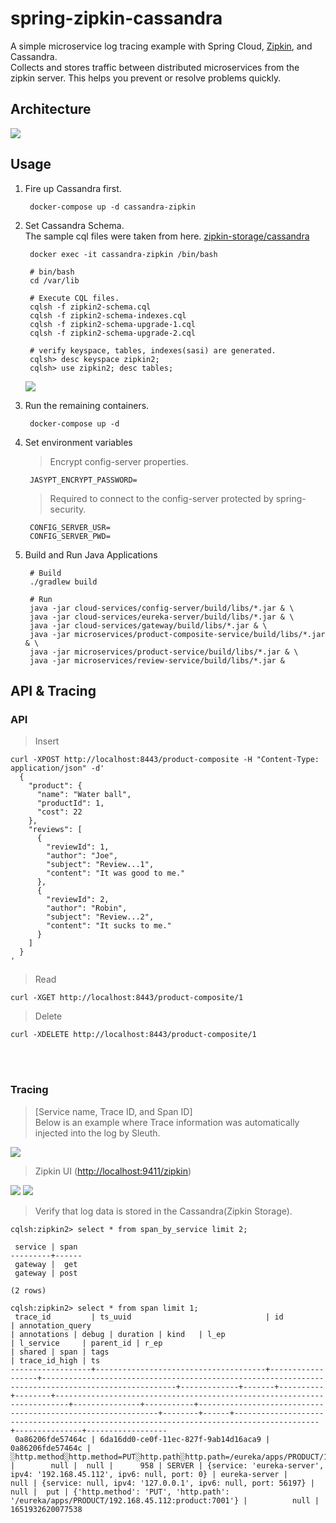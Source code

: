 # spring-zipkin-cassandra
A simple microservice log tracing example with Spring Cloud, <a href="https://github.com/openzipkin/zipkin">Zipkin</a>, and Cassandra.
<br>
Collects and stores traffic between distributed microservices from the zipkin server. This helps you prevent or resolve problems quickly.

## Architecture
<img src="https://user-images.githubusercontent.com/17774927/167258866-35c9c281-3d63-45bf-8450-a58cca7d6672.png">

## Usage

1. Fire up Cassandra first.

        docker-compose up -d cassandra-zipkin
        
2. Set Cassandra Schema.
<br>The sample cql files were taken from here. <a href="https://github.com/openzipkin/zipkin/tree/master/zipkin-storage/cassandra">zipkin-storage/cassandra</a>
        
        docker exec -it cassandra-zipkin /bin/bash
        
        # bin/bash
        cd /var/lib
        
        # Execute CQL files.
        cqlsh -f zipkin2-schema.cql
        cqlsh -f zipkin2-schema-indexes.cql
        cqlsh -f zipkin2-schema-upgrade-1.cql
        cqlsh -f zipkin2-schema-upgrade-2.cql
        
        # verify keyspace, tables, indexes(sasi) are generated.
        cqlsh> desc keyspace zipkin2;
        cqlsh> use zipkin2; desc tables;

      <img src="https://user-images.githubusercontent.com/17774927/167257152-0c9b94b3-693b-4a59-8903-ff30687dac9c.png">

3. Run the remaining containers.
      
        docker-compose up -d

4. Set environment variables

      > Encrypt config-server properties.

        JASYPT_ENCRYPT_PASSWORD=

      > Required to connect to the config-server protected by spring-security.

        CONFIG_SERVER_USR=
        CONFIG_SERVER_PWD=
          
5. Build and Run Java Applications

        # Build
        ./gradlew build
        
        # Run
        java -jar cloud-services/config-server/build/libs/*.jar & \
        java -jar cloud-services/eureka-server/build/libs/*.jar & \
        java -jar cloud-services/gateway/build/libs/*.jar & \
        java -jar microservices/product-composite-service/build/libs/*.jar & \
        java -jar microservices/product-service/build/libs/*.jar & \
        java -jar microservices/review-service/build/libs/*.jar &
        
## API & Tracing

### API
> Insert

    curl -XPOST http://localhost:8443/product-composite -H "Content-Type: application/json" -d'
      {
        "product": {
          "name": "Water ball",
          "productId": 1,
          "cost": 22
        },
        "reviews": [
          {
            "reviewId": 1,
            "author": "Joe",
            "subject": "Review...1",
            "content": "It was good to me."
          },
          {
            "reviewId": 2,
            "author": "Robin",
            "subject": "Review...2",
            "content": "It sucks to me."
          }
        ]
      }
    '
    
> Read

    curl -XGET http://localhost:8443/product-composite/1 
    
> Delete

    curl -XDELETE http://localhost:8443/product-composite/1

<br><br>
### Tracing

> [Service name, Trace ID, and Span ID]
<br>Below is an example where Trace information was automatically injected into the log by Sleuth.
<img src="https://user-images.githubusercontent.com/17774927/167258140-4f4f0d55-e8d6-40a2-a9a4-7154b308caf6.png">
<br>

> Zipkin UI (<a href="http://localhost:9411/zipkin">http://localhost:9411/zipkin</a>)
<img src="https://user-images.githubusercontent.com/17774927/167257940-21b02b55-870b-42fc-8eaf-677b86a82f4b.png">
<img src="https://user-images.githubusercontent.com/17774927/167257953-cbdb9446-0631-4491-ba8f-575b0a768b0a.png">

> Verify that log data is stored in the Cassandra(Zipkin Storage).

    cqlsh:zipkin2> select * from span_by_service limit 2;

     service | span
    ---------+------
     gateway |  get
     gateway | post

    (2 rows)
    
    cqlsh:zipkin2> select * from span limit 1;
     trace_id         | ts_uuid                              | id               | annotation_query                                                                                   | annotations | debug | duration | kind   | l_ep                                                                    | l_service     | parent_id | r_ep                                                        | shared | span | tags                                                                                    | trace_id_high | ts
    ------------------+--------------------------------------+------------------+----------------------------------------------------------------------------------------------------+-------------+-------+----------+--------+-------------------------------------------------------------------------+---------------+-----------+-------------------------------------------------------------+--------+------+-----------------------------------------------------------------------------------------+---------------+------------------
     0a86206fde57464c | 6da16dd0-ce0f-11ec-827f-9ab14d16aca9 | 0a86206fde57464c | ░http.method░http.method=PUT░http.path░http.path=/eureka/apps/PRODUCT/192.168.45.112:product:7001░ |        null |  null |      958 | SERVER | {service: 'eureka-server', ipv4: '192.168.45.112', ipv6: null, port: 0} | eureka-server |      null | {service: null, ipv4: '127.0.0.1', ipv6: null, port: 56197} |   null |  put | {'http.method': 'PUT', 'http.path': '/eureka/apps/PRODUCT/192.168.45.112:product:7001'} |          null | 1651932620077538
